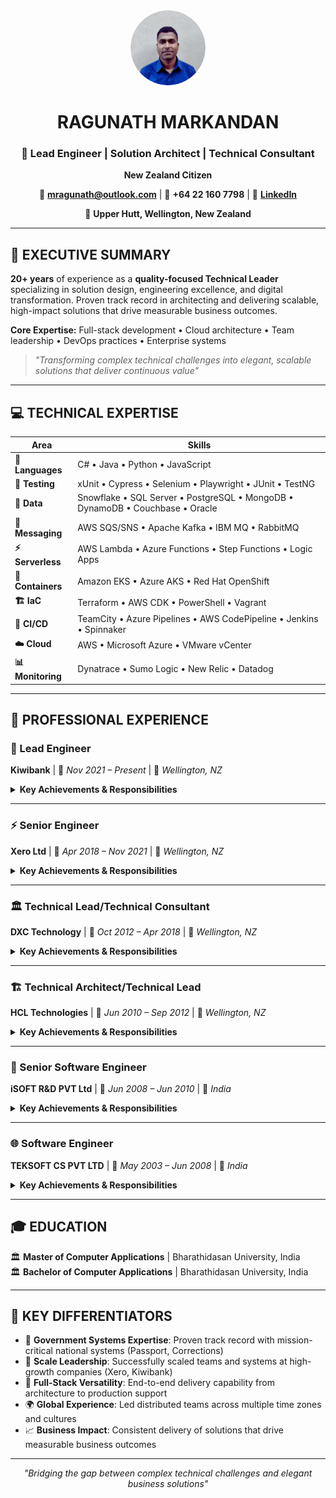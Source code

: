<div align="center">

<img src="image.png" width="120" height="120" style="border-radius: 60px;"/>

# RAGUNATH MARKANDAN
### 🚀 Lead Engineer | Solution Architect | Technical Consultant
**New Zealand Citizen**

📧 **mragunath@outlook.com** | 📱 **+64 22 160 7798** | 🔗 **[LinkedIn](https://www.linkedin.com/in/ragunath-markandan/)**

📍 **Upper Hutt, Wellington, New Zealand**

</div>

---

## 🎯 EXECUTIVE SUMMARY

**20+ years** of experience as a **quality-focused Technical Leader** specializing in solution design, engineering excellence, and digital transformation. Proven track record in architecting and delivering scalable, high-impact solutions that drive measurable business outcomes.

**Core Expertise:** Full-stack development • Cloud architecture • Team leadership • DevOps practices • Enterprise systems

> *"Transforming complex technical challenges into elegant, scalable solutions that deliver continuous value"*

---

## 💻 TECHNICAL EXPERTISE

| Area | Skills |
|------|---------|
| **🚀 Languages** | C# • Java • Python • JavaScript |
| **🧪 Testing** | xUnit • Cypress • Selenium • Playwright • JUnit • TestNG |
| **💾 Data** | Snowflake • SQL Server • PostgreSQL • MongoDB • DynamoDB • Couchbase • Oracle |
| **📡 Messaging** | AWS SQS/SNS • Apache Kafka • IBM MQ • RabbitMQ |
| **⚡ Serverless** | AWS Lambda • Azure Functions • Step Functions • Logic Apps |
| **🐳 Containers** | Amazon EKS • Azure AKS • Red Hat OpenShift |
| **🏗️ IaC** | Terraform • AWS CDK • PowerShell • Vagrant |
| **🔄 CI/CD** | TeamCity • Azure Pipelines • AWS CodePipeline • Jenkins • Spinnaker |
| **☁️ Cloud** | AWS • Microsoft Azure • VMware vCenter |
| **📊 Monitoring** | Dynatrace • Sumo Logic • New Relic • Datadog |

---

## 🏢 PROFESSIONAL EXPERIENCE

### 🚀 Lead Engineer
**Kiwibank** | 📅 *Nov 2021 – Present* | 📍 *Wellington, NZ*

<details>
<summary><strong>Key Achievements & Responsibilities</strong></summary>

✅ **Technical Leadership**: Drive cross-functional technical initiatives, solving high-impact challenges across multiple teams  
✅ **Engineering Excellence**: Define and champion core engineering principles for consistency, scalability, and technical excellence  
✅ **Team Development**: Mentor and grow 5+ engineers while partnering with Engineering Managers on talent development  
✅ **Strategic Decision Making**: Lead complex technical decisions with high risk/low reversibility impact  
✅ **Team Scaling**: Bootstrap and scale new engineering teams from inception to production readiness  
✅ **Collaboration**: Foster effective multidisciplinary squad collaboration for high-quality deliverables

</details>

---

### ⚡ Senior Engineer
**Xero Ltd** | 📅 *Apr 2018 – Nov 2021* | 📍 *Wellington, NZ*

<details>
<summary><strong>Key Achievements & Responsibilities</strong></summary>

**🎯 Core Responsibilities:**
- ✅ **Product Excellence**: Developed high-quality, scalable software products through collaborative cross-functional teamwork
- ✅ **Technical Leadership**: Contributed to solution architecture designs and conducted comprehensive code reviews
- ✅ **Engineering Standards**: Championed Xero's engineering practices and standards across software delivery processes
- ✅ **DevOps Innovation**: Automated development lifecycle for seamless CI/CD implementation
- ✅ **Platform Enhancement**: Drove platform-wide improvement and stabilization initiatives
- ✅ **Team Mentorship**: Provided technical guidance and knowledge sharing to ensure best practice adoption

**🏆 Key Achievements:**
- 🚀 **Process Automation**: Successfully automated delivery processes for continuous integration and deployment
- 📈 **Agile Optimization**: Identified and improved agile methodologies and delivery processes for enhanced efficiency
- 🎯 **Incident Leadership**: Led critical incident responses and post-mortems, proactively identifying and resolving future issues
- 👥 **Talent Acquisition**: Participated in technical interviews to identify top talent, collaborating closely with leadership
- ⏰ **Crisis Management**: Demonstrated exceptional ability to prioritize and coordinate time-sensitive, critical responsibilities
- 🏦 **Domain Expertise**: Developed deep expertise in bank-feeds domain architecture and scalability
- 🌟 **Strategic Secondment**: 8-month assignment with "Sums of Anarchy" team, training on latest technologies (K8s, .NET Core)
- 🤝 **Team Building**: Built trust through open communication and continuous feedback loops
- ☁️ **Platform Pioneer**: Early adopter of PaaS Kubernetes platform, successfully implementing through to production
- 📚 **Knowledge Equity**: Ensured equal opportunities for team members to acquire domain and technical expertise

</details>

---

### 🏛️ Technical Lead/Technical Consultant
**DXC Technology** | 📅 *Oct 2012 – Apr 2018* | 📍 *Wellington, NZ*

<details>
<summary><strong>Key Achievements & Responsibilities</strong></summary>

**🎯 Core Responsibilities:**
- 🏛️ **Mission-Critical Leadership**: Led cross-functional development team for **New Zealand Passport System** - high-availability national identity platform
- 🔧 **End-to-End Delivery**: Managed complete software lifecycle from design reviews to production maintenance
- 🤝 **Client Partnership**: Collaborated closely with government clients to ensure business continuity and operational excellence
- 💾 **Database Excellence**: Led database development initiatives including performance optimization and scalability enhancements
- 🚨 **Crisis Management**: Efficiently managed high-severity production issues with rapid resolution and minimal downtime
- 💡 **Innovation Leadership**: Identified and championed adoption of emerging technologies through regular team discussions

**🏆 Key Achievements:**
- ✅ **Government Compliance**: Ensured adherence to strict government standards for data privacy, security, and availability
- ✅ **Stakeholder Collaboration**: Built strong relationships with business stakeholders, architects, and QA teams
- ✅ **System Reliability**: Delivered robust, scalable digital services supporting millions of citizens and government agencies
- ✅ **Performance Optimization**: Achieved significant database performance improvements through strategic optimization
- ✅ **Team Development**: Fostered continuous learning culture through technology knowledge sharing sessions

</details>

---

### 🏗️ Technical Architect/Technical Lead
**HCL Technologies** | 📅 *Jun 2010 – Sep 2012* | 📍 *Wellington, NZ*

<details>
<summary><strong>Key Achievements & Responsibilities</strong></summary>

**🎯 Core Responsibilities:**
- 🌍 **Global Team Leadership**: Led both onshore (Wellington) and offshore development teams for **New Zealand Corrections Systems**
- 🏛️ **Critical Infrastructure**: Managed design, development, and maintenance of public safety and justice operation systems
- 🤝 **Business Continuity**: Partnered closely with government clients to ensure seamless business-as-usual operations
- 🚨 **Production Excellence**: Efficiently resolved high-severity production issues with minimal impact to critical services
- 👥 **Knowledge Transfer**: Championed IOMS application architecture education for new team members
- 🔧 **Cross-Functional Support**: Provided technical assistance to testing and support teams for rapid problem resolution

**🏆 Key Achievements:**
- ✅ **Quality Standards**: Maintained exceptional code quality and system reliability across full SDLC
- ✅ **Regulatory Compliance**: Delivered secure, scalable solutions meeting stringent government operational requirements
- ✅ **Innovation Pioneer**: Led POC development for cross-platform communication between desktop and web applications
- ✅ **Legacy Integration**: Successfully implemented parallel running of legacy and modern systems with seamless communication
- ✅ **Team Development**: Mentored team members on complex system architecture and best practices
- ✅ **Problem Resolution**: Established efficient troubleshooting processes reducing incident response time

</details>

---

### 💊 Senior Software Engineer
**iSOFT R&D PVT Ltd** | 📅 *Jun 2008 – Jun 2010* | 📍 *India*

<details>
<summary><strong>Key Achievements & Responsibilities</strong></summary>

**🎯 Core Responsibilities:**
- 🏥 **Healthcare Innovation**: Core developer for **LORENZO Care Event Management** module serving UK NHS
- 🔧 **Framework Development**: Collaborated on core framework development including enhancements and critical bug fixes
- 💾 **Database Optimization**: Led database development initiatives with focus on performance optimization
- 🔄 **Build Automation**: Managed integrated build processes using NAnt and CruiseControl.NET for Care Event modules
- 🧪 **Quality Assurance**: Implemented comprehensive unit testing frameworks using NUnit for care modules
- 🎨 **UI/UX Development**: Designed intuitive user interfaces and developed custom controls for healthcare workflows

**🏆 Key Achievements:**
- ✅ **Critical Systems**: Delivered mission-critical healthcare software supporting national health services
- ✅ **Performance Excellence**: Achieved significant database performance improvements for large-scale healthcare data
- ✅ **Quality Standards**: Established robust testing environments ensuring high-quality deliverables
- ✅ **Crisis Management**: Efficiently resolved high-severity issues in production healthcare environments
- ✅ **Development Environment**: Created optimized development and testing environments for team productivity

</details>

---

### 🌐 Software Engineer
**TEKSOFT CS PVT LTD** | 📅 *May 2003 – Jun 2008* | 📍 *India*

<details>
<summary><strong>Key Achievements & Responsibilities</strong></summary>

**🎯 Core Responsibilities:**
- 🚀 **Web Innovation**: Designed and developed cutting-edge reusable AJAX-based web controls
- 🎨 **UI/UX Excellence**: Created intuitive graphical user interfaces with custom functionality based on client specifications
- 🧪 **Quality Assurance**: Implemented comprehensive unit testing protocols ensuring high-quality deliverables
- 🤝 **Cross-Team Collaboration**: Partnered with Quality Analysis teams to track and resolve project module issues
- 📚 **Best Practices**: Applied industry-standard design and implementation practices under expert guidance

**🏆 Key Achievements:**
- ✅ **Component Architecture**: Built scalable, reusable frontend components for enterprise applications
- ✅ **Client Satisfaction**: Delivered custom solutions meeting diverse client requirements and specifications
- ✅ **Quality Excellence**: Maintained zero-defect delivery through rigorous testing and quality control processes
- ✅ **Process Improvement**: Contributed to development process optimization and standardization
- ✅ **Technical Foundation**: Established strong foundation in software engineering principles and practices

</details>

---

## 🎓 EDUCATION

🏛️ **Master of Computer Applications** | Bharathidasan University, India  
🏛️ **Bachelor of Computer Applications** | Bharathidasan University, India

---

## 🌟 KEY DIFFERENTIATORS

- 🎯 **Government Systems Expertise**: Proven track record with mission-critical national systems (Passport, Corrections)
- 🚀 **Scale Leadership**: Successfully scaled teams and systems at high-growth companies (Xero, Kiwibank)
- 🔄 **Full-Stack Versatility**: End-to-end delivery capability from architecture to production support
- 🌍 **Global Experience**: Led distributed teams across multiple time zones and cultures
- 📈 **Business Impact**: Consistent delivery of solutions that drive measurable business outcomes

---

<div align="center">

*"Bridging the gap between complex technical challenges and elegant business solutions"*

</div>
